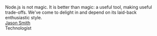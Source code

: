 Node.js is not magic. It is better than magic: a useful tool, making useful trade-offs. We've come to delight in and depend on its laid-back enthusiastic style.  
[Jason Smith](http://www.iriscouch.com)  
Technologist
